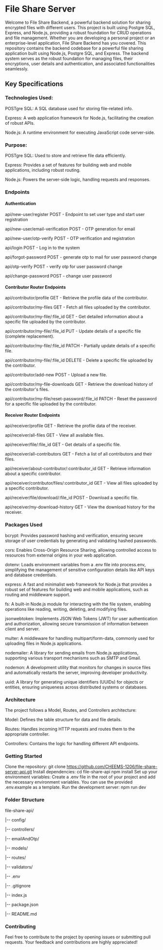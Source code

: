 # File Share Server

Welcome to File Share Backend, a powerful backend solution for sharing encrypted files with different users. This project is built using Postgre SQL, Express, and Node.js, providing a robust foundation for CRUD operations and file management. Whether you are developing a personal project or an enterprise-level application, File Share Backend has you covered. This repository contains the backend codebase for a powerful file sharing application built using Node.js, Postgre SQL, and Express. The backend system serves as the robust foundation for managing files, their encryptions, user details and authentication, and associated functionalities seamlessly.

## Key Specifications
### Technologies Used:
POSTgre SQL: A SQL database used for storing file-related info.

Express: A web application framework for Node.js, facilitating the creation of robust APIs.

Node.js: A runtime environment for executing JavaScript code server-side.

### Purpose:
POSTgre SQL: Used to store and retrieve file data efficiently.

Express: Provides a set of features for building web and mobile applications, including robust routing.

Node.js: Powers the server-side logic, handling requests and responses.

### Endpoints

#### Authentication
api/new-user/register POST - Endpoint to set user type and start user registration

api/new-user/email-verification POST - OTP generation for email

api/new-user/otp-verify POST - OTP verification and registration

api/login POST - Log in to the system

api/forgot-password POST - generate otp to mail for user password change

api/otp-verify POST - verify otp for user password change

api/change-password POST - change user password

#### Contributor Router Endpoints
api/contributor/profile GET - Retrieve the profile data of the contributor.

api/contributor/my-files GET - Fetch all files uploaded by the contributor.

api/contributor/my-file/:file_id GET - Get detailed information about a specific file uploaded by the contributor.

api/contributor/my-file/:file_id PUT - Update details of a specific file (complete replacement).

api/contributor/my-file/:file_id PATCH - Partially update details of a specific file.

api/contributor/my-file/:file_id DELETE - Delete a specific file uploaded by the contributor.

api/contributor/add-new POST - Upload a new file.

api/contributor/my-file-downloads GET - Retrieve the download history of the contributor's files.

api/contributor/my-file/reset-password/:file_id PATCH - Reset the password for a specific file uploaded by the contributor.

#### Receiver Router Endpoints
api/receiver/profile GET - Retrieve the profile data of the receiver.

api/receiver/all-files GET - View all available files.

api/receiver/file/:file_id GET - Get details of a specific file.

api/receiver/all-contributors GET - Fetch a list of all contributors and their files.

api/receiver/about-contributor/:contributor_id GET - Retrieve information about a specific contributor.

api/receiver/contributor/files/:contributor_id GET - View all files uploaded by a specific contributor.

api/receiver/file/download/:file_id POST - Download a specific file.

api/receiver/my-download-history GET - View the download history for the receiver.

### Packages Used
bcrypt: Provides password hashing and verification, ensuring secure storage of user credentials by generating and validating hashed passwords.

cors: Enables Cross-Origin Resource Sharing, allowing controlled access to resources from external origins in your web application.

dotenv: Loads environment variables from a .env file into process.env, simplifying the management of sensitive configuration details like API keys and database credentials.

express: A fast and minimalist web framework for Node.js that provides a robust set of features for building web and mobile applications, such as routing and middleware support.

fs: A built-in Node.js module for interacting with the file system, enabling operations like reading, writing, deleting, and modifying files.

jsonwebtoken: Implements JSON Web Tokens (JWT) for user authentication and authorization, allowing secure transmission of information between client and server.

multer: A middleware for handling multipart/form-data, commonly used for uploading files in Node.js applications.

nodemailer: A library for sending emails from Node.js applications, supporting various transport mechanisms such as SMTP and Gmail.

nodemon: A development utility that monitors for changes in source files and automatically restarts the server, improving developer productivity.

uuid: A library for generating unique identifiers (UUIDs) for objects or entities, ensuring uniqueness across distributed systems or databases.

### Architecture
The project follows a Model, Routes, and Controllers architecture:

Model: Defines the table structure for data and file details.

Routes: Handles incoming HTTP requests and routes them to the appropriate controller.

Controllers: Contains the logic for handling different API endpoints.

### Getting Started
Clone the repository:
git clone https://github.com/CHEEMS-1206/file-share-server-api.git
Install dependencies:
cd file-share-api
npm install
Set up your environment variables:
Create a .env file in the root of your project and add the necessary environment variables. You can use the provided .env.example as a template.
Run the development server:
npm run dev

### Folder Structure
file-share-api/

|-- config/

|-- controllers/

|-- emailAndOtp/

|-- models/

|-- routes/

|-- validators/

|-- .env

|-- .gitignore

|-- index.js

|-- package.json

|-- README.md

### Contributing
Feel free to contribute to the project by opening issues or submitting pull requests. Your feedback and contributions are highly appreciated!
